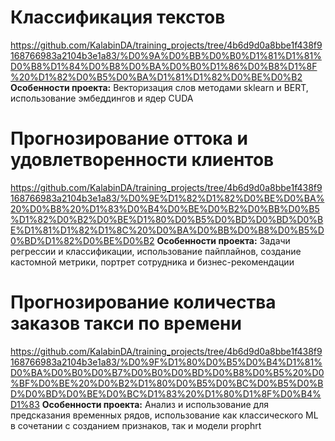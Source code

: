 # Классификация текстов
https://github.com/KalabinDA/training_projects/tree/4b6d9d0a8bbe1f438f9168766983a2104b3e1a83/%D0%9A%D0%BB%D0%B0%D1%81%D1%81%D0%B8%D1%84%D0%B8%D0%BA%D0%B0%D1%86%D0%B8%D1%8F%20%D1%82%D0%B5%D0%BA%D1%81%D1%82%D0%BE%D0%B2
**Особенности проекта:**
Векторизация слов методами sklearn и BERT, использование эмбеддингов и ядер CUDA


# Прогнозирование оттока и удовлетворенности клиентов
https://github.com/KalabinDA/training_projects/tree/4b6d9d0a8bbe1f438f9168766983a2104b3e1a83/%D0%9E%D1%82%D1%82%D0%BE%D0%BA%20%D0%B8%20%D1%83%D0%B4%D0%BE%D0%B2%D0%BB%D0%B5%D1%82%D0%B2%D0%BE%D1%80%D0%B5%D0%BD%D0%BD%D0%BE%D1%81%D1%82%D1%8C%20%D0%BA%D0%BB%D0%B8%D0%B5%D0%BD%D1%82%D0%BE%D0%B2
**Особенности проекта:**
Задачи регрессии и классификации, использование пайплайнов, создание кастомной метрики, портрет сотрудника и бизнес-рекомендации


# Прогнозирование количества заказов такси по времени
https://github.com/KalabinDA/training_projects/tree/4b6d9d0a8bbe1f438f9168766983a2104b3e1a83/%D0%9F%D1%80%D0%B5%D0%B4%D1%81%D0%BA%D0%B0%D0%B7%D0%B0%D0%BD%D0%B8%D0%B5%20%D0%BF%D0%BE%20%D0%B2%D1%80%D0%B5%D0%BC%D0%B5%D0%BD%D0%BD%D0%BE%D0%BC%D1%83%20%D1%80%D1%8F%D0%B4%D1%83
**Особенности проекта:**
Анализ и использование для предсказания временных рядов, использование как классического ML в сочетании с созданием признаков, так и модели prophrt
